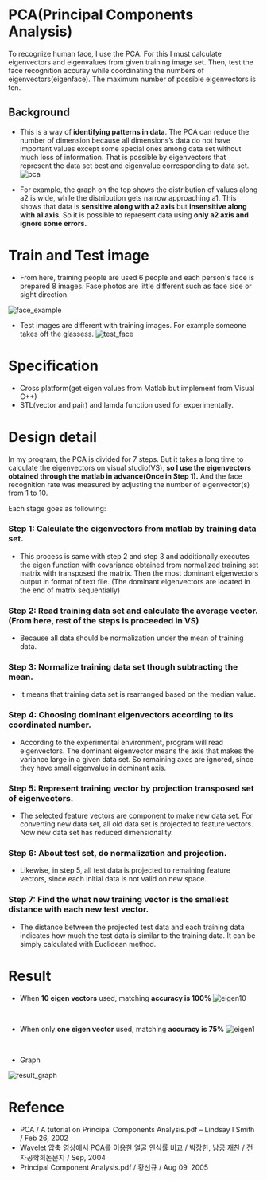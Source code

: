 # PCA(Principal Components Analysis)
To recognize human face, I use the PCA. For this I must calculate eigenvectors and eigenvalues from given training image set. Then, test the face recognition accuray while coordinating the numbers of eigenvectors(eigenface). The maximum number of possible eigenvectors is ten.

## Background
 - This is a way of **identifying patterns in data**. The PCA can reduce the number of dimension because all dimensions’s data do not have important values except some special ones among data set without much loss of information. That is possible by eigenvectors that represent the data set best and eigenvalue corresponding to data set.
 ![pca](/assets/pca.jpg)

- For example, the graph on the top shows the distribution of values along a2 is wide, while the distribution gets narrow approaching a1. This shows that data is **sensitive along with a2 axis** but **insensitive along with a1 axis**. So it is possible to represent data using **only a2 axis and ignore some errors.**

# Train and Test image
- From here, training people are used 6 people and each person's face is prepared 8 images. Fase photos are little different such as face side or sight direction.

![face_example](/assets/face_example.JPG)

- Test images are different with training images. For example someone takes off the glassess.
![test_face](/assets/test_face.JPG)


# Specification
- Cross platform(get eigen values from Matlab but implement from Visual C++)
- STL(vector and pair) and lamda function used for experimentally.

# Design detail
 In my program, the PCA is divided for 7 steps. But it takes a long time to calculate the eigenvectors on visual studio(VS), **so I use the eigenvectors obtained through the matlab in advance(Once in Step 1).** And the face recognition rate was measured by adjusting the number of eigenvector(s) from 1 to 10.

Each stage goes as following:
### Step 1: Calculate the eigenvectors from matlab by training data set.
-	 This process is same with step 2 and step 3 and additionally executes the eigen function with covariance obtained from normalized training set matrix with transposed the matrix. Then the most dominant eigenvectors output in format of text file. (The dominant eigenvectors are located in the end of matrix sequentially)

### Step 2: Read training data set and calculate the average vector. (From here, rest of the steps is proceeded in VS)
-	 Because all data should be normalization under the mean of training data.

### Step 3: Normalize training data set though subtracting the mean.
-	It means that training data set is rearranged based on the median value.

### Step 4: Choosing dominant eigenvectors according to its coordinated number.
-	 According to the experimental environment, program will read eigenvectors. The dominant eigenvector means the axis that makes the variance large in a given data set. So remaining axes are ignored, since they have small eigenvalue in dominant axis.

### Step 5: Represent training vector by projection transposed set of eigenvectors.
-	 The selected feature vectors are component to make new data set. For converting new data set, all old data set is projected to feature vectors. Now new data set has reduced dimensionality.

### Step 6: About test set, do normalization and projection.
-	 Likewise, in step 5, all test data is projected to remaining feature vectors, since each initial data is not valid on new space.

### Step 7: Find the what new training vector is the smallest distance with each new test vector.
-	 The distance between the projected test data and each training data indicates how much the test data is similar to the training data. It can be simply calculated with Euclidean method.

# Result
- When **10 eigen vectors** used, matching **accuracy is 100%**
![eigen10](/assets/eigen10.JPG)
<br>

- When only **one eigen vector** used, matching **accuracy is 75%**
![eigen1](/assets/eigen1.JPG)
<br>

- Graph

![result_graph](/assets/result_graph.png)


# Refence
- PCA / A tutorial on Principal Components Analysis.pdf – Lindsay I Smith / Feb 26, 2002
- Wavelet 압축 영상에서 PCA를 이용한 얼굴 인식률 비교 / 박장한, 남궁 재찬 / 전자공학회논문지 / Sep, 2004
- Principal Component Analysis.pdf / 황선규 / Aug 09, 2005
